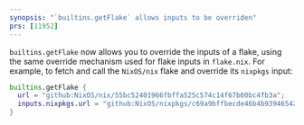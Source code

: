 ```yaml
---
synopsis: "`builtins.getFlake` allows inputs to be overriden"
prs: [11952]
---
```


`builtins.getFlake` now allows you to override the inputs of a flake, using the same override mechanism used for flake inputs in `flake.nix`. For example, to fetch and call the `NixOS/nix` flake and override its `nixpkgs` input:

```nix
builtins.getFlake {
  url = "github:NixOS/nix/55bc52401966fbffa525c574c14f67b00bc4fb3a";
  inputs.nixpkgs.url = "github:NixOS/nixpkgs/c69a9bffbecde46b4b939465422ddc59493d3e4d";
}
```

